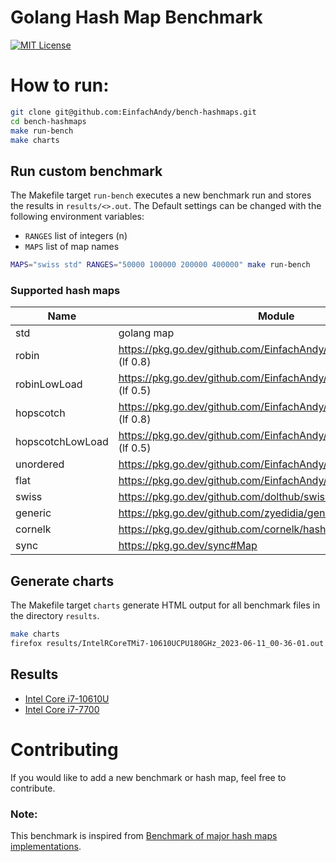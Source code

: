 # Golang Hash Map Benchmark

[![MIT License](https://img.shields.io/badge/license-MIT-blue.svg)](https://github.com/EinfachAndy/bench-hashmaps/blob/main/LICENSE)

# How to run:

```bash
git clone git@github.com:EinfachAndy/bench-hashmaps.git
cd bench-hashmaps
make run-bench
make charts
```

## Run custom benchmark

The Makefile target `run-bench` executes a new benchmark run and stores the results in `results/<>.out`.
The Default settings can be changed with the following environment variables:

- `RANGES` list of integers (n)
- `MAPS` list of map names

```bash
MAPS="swiss std" RANGES="50000 100000 200000 400000" make run-bench
```

### Supported hash maps

| Name              | Module                |
|-------------------|-----------------------|
| std               | golang map |
| robin             | https://pkg.go.dev/github.com/EinfachAndy/hashmaps#RobinHood (lf 0.8) |
| robinLowLoad      | https://pkg.go.dev/github.com/EinfachAndy/hashmaps#RobinHood (lf 0.5) |
| hopscotch         | https://pkg.go.dev/github.com/EinfachAndy/hashmaps#Hopscotch (lf 0.8) |
| hopscotchLowLoad  | https://pkg.go.dev/github.com/EinfachAndy/hashmaps#Hopscotch (lf 0.5) |
| unordered         | https://pkg.go.dev/github.com/EinfachAndy/hashmaps#Unordered |
| flat              | https://pkg.go.dev/github.com/EinfachAndy/hashmaps#Flat |
| swiss             | https://pkg.go.dev/github.com/dolthub/swiss#Map |
| generic           | https://pkg.go.dev/github.com/zyedidia/generic/hashmap#Map |
| cornelk           | https://pkg.go.dev/github.com/cornelk/hashmap#Map |
| sync              | https://pkg.go.dev/sync#Map |

## Generate charts

The Makefile target `charts` generate HTML output for all benchmark files in the directory `results`.

```bash
make charts
firefox results/IntelRCoreTMi7-10610UCPU180GHz_2023-06-11_00-36-01.out.html
```

## Results

* [Intel Core i7-10610U](https://einfachandy.github.io/bench-hashmaps/results/IntelRCoreTMi7-10610UCPU180GHz_2023-07-01_12-04-35.out.html "Plot")
* [Intel Core i7-7700](https://einfachandy.github.io/bench-hashmaps/results/IntelRCoreTMi7-7700CPU360GHz_2023-07-01_15-43-00.out.html "Plot")

# Contributing

If you would like to add a new benchmark or hash map, feel free to contribute.

### Note:
This benchmark is inspired from [Benchmark of major hash maps implementations](https://tessil.github.io/2016/08/29/benchmark-hopscotch-map.html).
